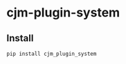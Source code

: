# cjm-plugin-system


<!-- WARNING: THIS FILE WAS AUTOGENERATED! DO NOT EDIT! -->

## Install

``` bash
pip install cjm_plugin_system
```
